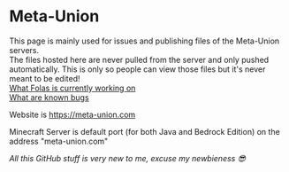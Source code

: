﻿# Meta-Union

This page is mainly used for issues and publishing files of the Meta-Union servers.\
The files hosted here are never pulled from the server and only pushed automatically. This is only so people can view those files but it's never meant to be edited!\
[What Folas is currently working on](https://github.com/Meta-Union/Meta-Union/issues?q=is%3Aopen%20assignee%3AFolas1337%20-label%3Apriority_lowest%20-label%3AcurrentlyBlocked)\
[What are known bugs](https://github.com/Meta-Union/Meta-Union/labels/bug)

Website is https://meta-union.com

Minecraft Server is default port (for both Java and Bedrock Edition) on the address "meta-union.com"

*All this GitHub stuff is very new to me, excuse my newbieness 😎*
